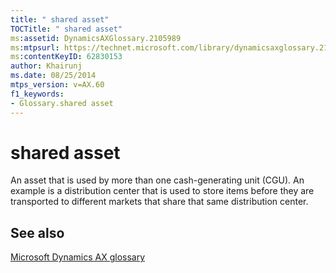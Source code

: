 ```yaml
---
title: " shared asset"
TOCTitle: " shared asset"
ms:assetid: DynamicsAXGlossary.2105989
ms:mtpsurl: https://technet.microsoft.com/library/dynamicsaxglossary.2105989(v=AX.60)
ms:contentKeyID: 62830153
author: Khairunj
ms.date: 08/25/2014
mtps_version: v=AX.60
f1_keywords:
- Glossary.shared asset
---
```


# shared asset

An asset that is used by more than one cash-generating unit (CGU). An example is a distribution center that is used to store items before they are transported to different markets that share that same distribution center.

## See also

[Microsoft Dynamics AX glossary](glossary/microsoft-dynamics-ax-glossary.md)

  



